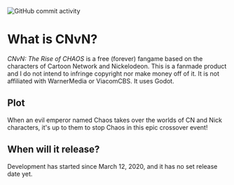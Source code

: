 <img alt="GitHub commit activity" src="https://img.shields.io/github/commit-activity/w/captainnintendo/CNvN?color=%23ff6700&logo=github&logoColor=white&style=for-the-badge">



# What is CNvN?
*CNvN: The Rise of CHAOS* is a free (forever) fangame based on the characters of Cartoon Network and Nickelodeon.
This is a fanmade product and I do not intend to infringe copyright nor make money off of it. It is not affiliated with WarnerMedia or ViacomCBS. It uses Godot.

## Plot
When an evil emperor named Chaos takes over the worlds of CN and Nick characters, it's up to them to stop Chaos in this epic crossover event!

## When will it release?
Development has started since March 12, 2020, and it has no set release date yet.
